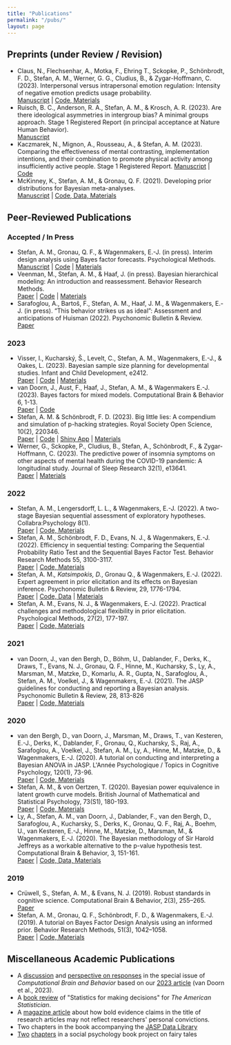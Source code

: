 ```yaml
---
title: "Publications"
permalink: "/pubs/"
layout: page
---
```


## Preprints (under Review / Revision)

-  Claus, N., Flechsenhar, A., Motka, F., Ehring T., Sckopke, P., Schönbrodt, F. D., Stefan, A. M., Werner, G. G., Cludius, B., & Zygar-Hoffmann, C. (2023). Interpersonal versus intrapersonal emotion regulation: Intensity of negative emotion predicts usage probability.  
[Manuscript](https://osf.io/a7q93) | [Code, Materials](https://osf.io/hjzpw/)
-  Ruisch, B. C., Anderson, R. A., Stefan, A. M., & Krosch, A. R. (2023). Are there ideological asymmetries in intergroup bias? A minimal groups approach. Stage 1 Registered Report (in principal acceptance at Nature Human Behavior).  
[Manuscript](https://osf.io/jxsgw/?view_only=1b1994774989419eac3be214fce974f7)
-  Kaczmarek, N., Mignon, A., Rousseau, A., & Stefan, A. M. (2023). Comparing the effectiveness of mental contrasting, implementation intentions, and their combination to promote physical activity among insufficiently active people. Stage 1 Registered Report.
[Manuscript](https://osf.io/92v8k/) | [Code](https://github.com/astefan1/GoalAchievement)
-  McKinney, K., Stefan, A. M., & Gronau, Q. F. (2021). Developing prior distributions for Bayesian meta-analyses.  
[Manuscript](https://psyarxiv.com/2v5bz/) | [Code, Data, Materials](https://osf.io/2xubf/)

## Peer-Reviewed Publications

### Accepted / In Press

- Stefan, A. M., Gronau, Q. F., & Wagenmakers, E.-J. (in press). Interim design analysis using Bayes factor forecasts. Psychological Methods.  
[Manuscript](https://psyarxiv.com/9sazk) | [Code](https://github.com/astefan1/forecastBF) | [Materials](https://osf.io/xh2ep/)
- Veenman, M., Stefan, A. M., & Haaf, J. (in press). Bayesian hierarchical modeling: An introduction and reassessment. Behavior Research Methods.  
[Paper](https://doi.org/10.3758/s13428-023-02204-3) | [Code](https://github.com/MyrtheV/Bayesian-Hierarchical-Modelling-An-Introduction-and-Reassessment/tree/main) | [Materials](https://osf.io/cn73e/) 
- Sarafoglou, A., Bartoš, F., Stefan, A. M., Haaf, J. M., & Wagenmakers, E.-J. (in press). “This behavior strikes us as ideal”: Assessment and anticipations of Huisman (2022). Psychonomic Bulletin & Review.  
[Paper](https://doi.org/10.3758/s13423-023-02299-x)

### 2023

- Visser, I., Kucharský, Š., Levelt, C., Stefan, A. M., Wagenmakers, E.-J., & Oakes, L. (2023). Bayesian sample size planning for developmental studies. Infant and Child Development, e2412.  
[Paper](https://doi.org/10.1002/icd.2412) | [Code](https://github.com/Kucharssim/infant-sequential-testing/tree/main) | [Materials](https://osf.io/wak9e/) 
- van Doorn, J., Aust, F., Haaf, J., Stefan, A. M., & Wagenmakers E.-J. (2023). Bayes factors for mixed models. Computational Brain & Behavior 6, 1-13.  
[Paper](https://doi.org/10.1007/s42113-021-00113-2) | [Code](https://osf.io/srgwp/)
- Stefan, A. M. & Schönbrodt, F. D. (2023). Big little lies: A compendium and simulation of p-hacking strategies. Royal Society Open Science, 10(2), 220346.  
[Paper](https://doi.org/10.1098/rsos.220346) | [Code](https://github.com/astefan1/phacking_compendium) | [Shiny App](https://shiny.psy.lmu.de/felix/ShinyPHack/) | [Materials](https://osf.io/5nbkc/)
- Werner, G., Sckopke, P., Cludius, B., Stefan, A., Schönbrodt, F., & Zygar-Hoffmann, C. (2023). The predictive power of insomnia symptoms on other aspects of mental health during the COVID-19 pandemic: A longitudinal study. Journal of Sleep Research 32(1), e13641.  
[Paper](https://doi.org/10.1111/jsr.13641) | [Materials](https://osf.io/72ejg/)

### 2022

- Stefan, A. M., Lengersdorff, L. L., & Wagenmakers, E.-J. (2022). A two-stage Bayesian sequential assessment of exploratory hypotheses. Collabra:Psychology 8(1).  
[Paper](https://doi.org/10.1525/collabra.40350) | [Code, Materials](https://osf.io/z3ckm/)
- Stefan, A. M., Schönbrodt, F. D., Evans, N. J., & Wagenmakers, E.-J. (2022). Efficiency in sequential testing: Comparing the Sequential Probability Ratio Test and the Sequential Bayes Factor Test. Behavior Research Methods 55, 3100-3117.  
[Paper](https://doi.org/10.3758/s13428-021-01754-8) | [Code, Materials](https://osf.io/5esbc/)
- Stefan, A. M.*, Katsimpokis, D.*, Gronau Q., & Wagenmakers, E.-J. (2022). Expert agreement in prior elicitation and its effects on Bayesian inference. Psychonomic Bulletin & Review, 29, 1776-1794.    
[Paper](https://doi.org/10.3758/s13423-022-02074-4) | [Code, Data](https://github.com/astefan1/ExpertAgreement) | [Materials](https://osf.io/vqszj/)
- Stefan, A. M., Evans, N. J., & Wagenmakers, E.-J. (2022). Practical challenges and methodological flexibility in prior elicitation. Psychological Methods, 27(2), 177-197.  
[Paper](https://doi.org/10.1037/met0000354) | [Code, Materials](https://osf.io/tbz6n/)

### 2021

- van Doorn, J., van den Bergh, D., Böhm, U., Dablander, F., Derks, K., Draws, T., Evans, N. J., Gronau, Q. F., Hinne, M., Kucharsky, S., Ly, A., Marsman, M., Matzke, D., Komarlu, A. R., Gupta, N., Sarafoglou, A., Stefan, A. M., Voelkel, J., & Wagenmakers, E.-J. (2021). The JASP guidelines for conducting and reporting a Bayesian analysis. Psychonomic Bulletin & Review, 28, 813-826  
[Paper](https://doi.org/10.3758/s13423-020-01798-5) | [Code, Materials](https://osf.io/nw49j/)

### 2020

- van den Bergh, D., van Doorn, J., Marsman, M., Draws, T., van Kesteren, E.-J., Derks, K., Dablander, F., Gronau, Q., Kucharsky, S., Raj, A., Sarafoglou, A., Voelkel, J., Stefan, A. M., Ly, A., Hinne, M., Matzke, D., & Wagenmakers, E.-J. (2020). A tutorial on conducting and interpreting a Bayesian ANOVA in JASP. L'Année Psychologique / Topics in Cognitive Psychology, 120(1), 73-96.  
[Paper](https://doi.org/10.3917/anpsy1.201.0073) | [Code, Materials](https://osf.io/f8krs/)
- Stefan, A. M., & von Oertzen, T. (2020). Bayesian power equivalence in latent growth curve models. British Journal of Mathematical and Statistical Psychology, 73(S1), 180-193.  
[Paper](https://doi.org/10.1111/bmsp.12193) | [Code, Materials](https://osf.io/hkt4p/)
- Ly, A., Stefan, A. M., van Doorn, J., Dablander, F., van den Bergh, D., Sarafoglou, A., Kucharsky, S., Derks, K., Gronau, Q. F., Raj, A., Boehm, U., van Kesteren, E.-J., Hinne, M., Matzke, D., Marsman, M., & Wagenmakers, E.-J. (2020). The Bayesian methodology of Sir Harold Jeffreys as a workable alternative to the p-value hypothesis test. Computational Brain & Behavior, 3, 151-161.  
[Paper](https://doi.org/10.1007/s42113-019-00070-x) | [Code, Data, Materials](https://osf.io/7b6ws/)

### 2019

- Crüwell, S., Stefan, A. M., & Evans, N. J. (2019). Robust standards in cognitive science. Computational Brain & Behavior, 2(3), 255–265.  
[Paper](https://doi.org/10.1007/s42113-019-00049-8) 
- Stefan, A. M., Gronau, Q. F., Schönbrodt, F. D., & Wagenmakers, E.-J. (2019). A tutorial on Bayes Factor Design Analysis using an informed prior. Behavior Research Methods, 51(3), 1042–1058.  
[Paper](https://doi.org/10.3758/s13428-018-01189-8) | [Code, Materials](https://osf.io/3f5qd/)

## Miscellaneous Academic Publications

- A [discussion](https://doi.org/10.1007/s42113-022-00160-3) and [perspective on responses]( https://doi.org/10.1007/s42113-022-00158-x ) in the special issue of *Computational Brain and Behavior* based on our [2023 article](https://doi.org/10.1007/s42113-021-00113-2) (van Doorn et al., 2023). 
- A [book review](https://doi.org/10.1080/00031305.2021.2020003) of "Statistics for making decisions" for *The American Statistician*.
- A [magazine article](https://doi.org/10.1111/1740-9713.01493) about how bold evidence claims in the title of research articles may not reflect researchers' personal convictions.
- Two chapters in the book accompanying the [JASP Data Library](https://doi.org/10.31234/osf.io/vr2u8)
- [Two](https://doi.org/10.1007/978-3-662-53668-1_19) [chapters](https://doi.org/10.1007/978-3-662-53668-1_15) in a social psychology book project on fairy tales
